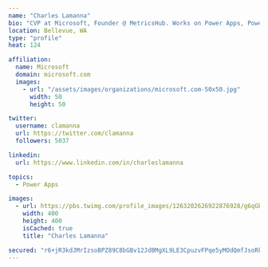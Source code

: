 ```yaml
---
name: "Charles Lamanna"
bio: "CVP at Microsoft, Founder @ MetricsHub. Works on Power Apps, Power Automate, Power Virtual Agent, Common Data Service and Dynamics 365."
location: Bellevue, WA
type: "profile"
heat: 124

affiliation:
  name: Microsoft
  domain: microsoft.com
  images:
    - url: "/assets/images/organizations/microsoft.com-50x50.jpg"
      width: 50
      height: 50

twitter:
  username: clamanna
  url: https://twitter.com/clamanna
  followers: 5037

linkedin:
  url: https://www.linkedin.com/in/charleslamanna

topics:
  - Power Apps

images:
  - url: https://pbs.twimg.com/profile_images/1263202626922876928/g6qGbHZ-_400x400.jpg
    width: 400
    height: 400
    isCached: true
    title: "Charles Lamanna"

secured: "r6+jR3kdJMrIzsoBPZ89C8bGBv12JdBMgXL9LE3CpuzvFPqe5yMOdQmfJsoRkan6xHDBI3RYBcNJDdozrbnLCwNjqnVX/Kv/fYzBw7ypx5rfV1g/uMKM1EkH+qBESpBXutHe2GWiiaaqlvSblvZ3t0MQI9x3SQmhLzkPJOHgnf0Wg0VU1Sx21R95VZ3DOrlBvLZyyrkcWMNALE3prXCcGxyAhrHaq2jRWgTrr8d1ROQxwThfosT7oPwKM+7sv7zj2JFaVwaAATjQDIFlrnyT9wLFW1IxerF7c8J/622I73e4ue5V1eAmscKPy4nbW6THca5oMbnWI+E1ZJmilmOOEI0Fo+NQ73/bjQDB/IuC1jRayXNK5zuDY89Bhx5ZRHsmhIkS8LDO5m/kYl/aK30b7lp/tCgJArQ3j7vxYBOiICA=;hh9ddJ8Zqf2tilpHFOq0Zw=="
---
```


